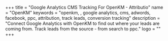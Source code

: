 +++
title = "Google Analytics CMS Tracking For OpenKM - Attributio"
name = "OpenKM"
keywords = "openkm, , google analytics, cms, adwords, facebook, ppc, attribution, track leads, conversion tracking"
description = "Connect Google Analytics with OpenKM to find out where your leads are coming from. Track leads from the source - from search to ppc."
logo = ""
+++
